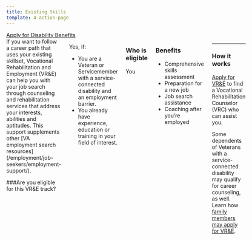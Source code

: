 ```yaml
---
title: Existing Skills
template: 4-action-page
---
```


<div class="main" role="main" markdown="0">

<div class="action-bar">
  <div class="row">
    <div class="small-12 columns">
      <a class="usa-button-primary va-button-primary" href="/disability-benefits/apply-for-benefits/">Apply for Disability Benefits</a>
    </div>
  </div>
</div>

<div class="section one" markdown="0">
<div class="primary" markdown="0">
<div class="row" markdown="0">
<div class="small-12 medium-8 columns">


<div markdown="1">
If you want to follow a career path that uses your existing skillset, Vocational Rehabilitation and Employment (VR&E) can help you with your job search through counseling and rehabilitation services that address your interests, abilities and aptitudes. This support supplements other [VA employment search resources](/employment/job-seekers/employment-support/).

###Are you eligible for this VR&E track?

</div>

<div markdown="1">

Yes, if:
- You are a Veteran or Servicemember with a service-connected disability and an employment barrier. 
- You already have experience, education or training in your field of interest.
</div>

<div markdown="1">

### Who is eligible
You 
</div>

<div markdown="1">

### Benefits
- Comprehensive skills assessment
- Preparation for a new job
- Job search assistance
- Coaching after you’re employed

</div>

<div markdown="1">

---------------------------------------------

### How it works
[Apply for VR&E](/vre/service-disabled/apply-vre) to find a Vocational Rehabilitation Counselor (VRC) who can assist you.

Some dependents of Veterans with a service-connected disability may qualify for career counseling, as well. Learn how [family members may apply for VR&E](/vre/family/family-members).
</div>

</div>
</div>
</div>
</div>

